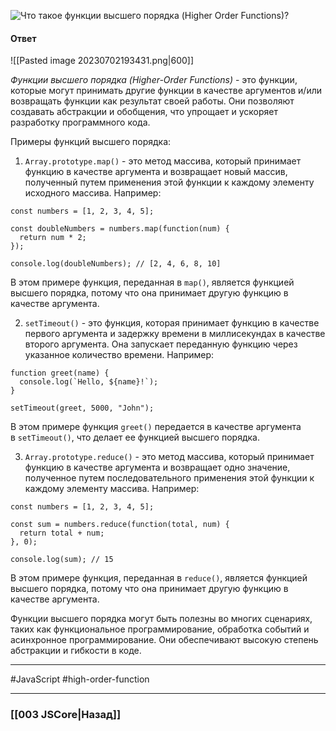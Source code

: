 ![Что такое функции высшего порядка (Higher Order Functions)?](https://youtu.be/1eIRTdgzHtw?t=426)

#### Ответ

![[Pasted image 20230702193431.png|600]]

*Функции высшего порядка (Higher-Order Functions)* - это функции, которые могут принимать другие функции в качестве аргументов и/или возвращать функции как результат своей работы. Они позволяют создавать абстракции и обобщения, что упрощает и ускоряет разработку программного кода.

Примеры функций высшего порядка:

1. `Array.prototype.map()` - это метод массива, который принимает функцию в качестве аргумента и возвращает новый массив, полученный путем применения этой функции к каждому элементу исходного массива. Например:

```
const numbers = [1, 2, 3, 4, 5];

const doubleNumbers = numbers.map(function(num) {
  return num * 2;
});

console.log(doubleNumbers); // [2, 4, 6, 8, 10]
```

В этом примере функция, переданная в `map()`, является функцией высшего порядка, потому что она принимает другую функцию в качестве аргумента.

2. `setTimeout()` - это функция, которая принимает функцию в качестве первого аргумента и задержку времени в миллисекундах в качестве второго аргумента. Она запускает переданную функцию через указанное количество времени. Например:

```
function greet(name) {
  console.log(`Hello, ${name}!`);
}

setTimeout(greet, 5000, "John");
```

В этом примере функция `greet()` передается в качестве аргумента в `setTimeout()`, что делает ее функцией высшего порядка.

3. `Array.prototype.reduce()` - это метод массива, который принимает функцию в качестве аргумента и возвращает одно значение, полученное путем последовательного применения этой функции к каждому элементу массива. Например:

```
const numbers = [1, 2, 3, 4, 5];

const sum = numbers.reduce(function(total, num) {
  return total + num;
}, 0);

console.log(sum); // 15
```

В этом примере функция, переданная в `reduce()`, является функцией высшего порядка, потому что она принимает другую функцию в качестве аргумента.

Функции высшего порядка могут быть полезны во многих сценариях, таких как функциональное программирование, обработка событий и асинхронное программирование. Они обеспечивают высокую степень абстракции и гибкости в коде.

___
 #JavaScript #high-order-function 

___

### [[003 JSCore|Назад]]
